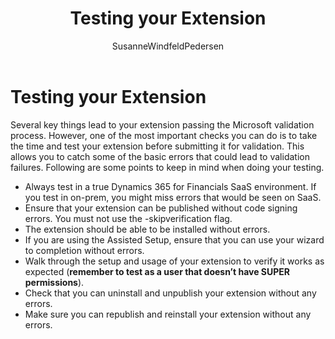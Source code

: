 ﻿---
title: "Testing your Extension"
description: "Describing the steps you must go through to successfully submit your app to AppSource."
author: SusanneWindfeldPedersen
ms.custom: na
ms.date: 11/09/2017
ms.reviewer: na
ms.suite: na
ms.tgt_pltfrm: na
ms.topic: article
ms.prod: "dynamics-nav-2017"
ms.assetid: a0ac492d-e3c8-4a76-87b4-b469e08c58e7
ms.author: rweigel
caps.latest.revision: 18
---

# Testing your Extension

Several key things lead to your extension passing the Microsoft validation process. However, one of the most important checks you can do is to take the time and test your extension before submitting it for validation. This allows you to catch some of the basic errors that could lead to validation failures. Following are some points to keep in mind when doing your testing.

- Always test in a true Dynamics 365 for Financials SaaS environment. If you test in on-prem, you might miss errors that would be seen on SaaS.
- Ensure that your extension can be published without code signing errors. You must not use the -skipverification flag.
- The extension should be able to be installed without errors.
- If you are using the Assisted Setup, ensure that you can use your wizard to completion without errors.
- Walk through the setup and usage of your extension to verify it works as expected (**remember to test as a user that doesn’t have SUPER permissions**).
- Check that you can uninstall and unpublish your extension without any errors.
- Make sure you can republish and reinstall your extension without any errors.
